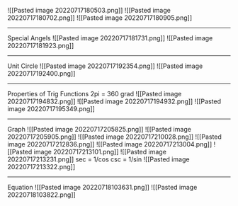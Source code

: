 ![[Pasted image 20220717180503.png]]
![[Pasted image 20220717180702.png]]
![[Pasted image 20220717180905.png]]

---
Special Angels
![[Pasted image 20220717181731.png]]
![[Pasted image 20220717181923.png]]

--- 
Unit Circle
![[Pasted image 20220717192354.png]]
![[Pasted image 20220717192400.png]]

---

Properties of Trig Functions
2pi = 360 grad
![[Pasted image 20220717194832.png]]
![[Pasted image 20220717194932.png]]
![[Pasted image 20220717195349.png]]

---

Graph
![[Pasted image 20220717205825.png]]
![[Pasted image 20220717205905.png]]
![[Pasted image 20220717210028.png]]
![[Pasted image 20220717212836.png]]
![[Pasted image 20220717213004.png]]
![[Pasted image 20220717213101.png]]
![[Pasted image 20220717213231.png]]
sec = 1/cos
csc = 1/sin
![[Pasted image 20220717213322.png]]

---

Equation
![[Pasted image 20220718103631.png]]
![[Pasted image 20220718103822.png]]